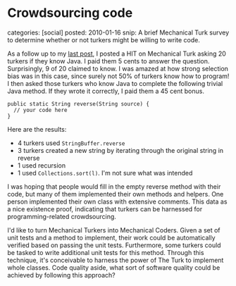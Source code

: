 Crowdsourcing code
==================
categories: [social]
posted: 2010-01-16
snip: A brief Mechanical Turk survey to determine whether or not turkers might be
  willing to write code.



As a follow up to my [last post][], I posted a HIT on Mechanical Turk
asking 20 turkers if they know Java. I paid them 5 cents to answer the
question. Surprisingly, 9 of 20 claimed to know. I was amazed at how
strong selection bias was in this case, since surely not 50% of turkers
know how to program! I then asked those turkers who know Java to
complete the following trivial Java method. If they wrote it correctly,
I paid them a 45 cent bonus.

    public static String reverse(String source) {
      // your code here 
    }

Here are the results:

-   4 turkers used `StringBuffer.reverse`
-   3 turkers created a new string by iterating through the original
    string in reverse
-   1 used recursion
-   1 used `Collections.sort(l)`. I'm not sure what was intended

I was hoping that people would fill in the empty reverse method with
their code, but many of them implemented their own methods and helpers.
One person implemented their own class with extensive comments. This
data as a nice existence proof, indicating that turkers can be harnessed
for programming-related crowdsourcing. 

I'd like to turn Mechanical Turkers into Mechanical Coders. Given a set
of unit tests and a method to implement, their work could be
automatically verified based on passing the unit tests. Furthermore,
some turkers could be tasked to write additional unit tests for this
method. Through this technique, it's conceivable to harness the power of
The Turk to implement whole classes. Code quality aside, what sort of
software quality could be achieved by following this approach?

  [last post]: /crowdsourcing-articles-with-mechanical-turk/

